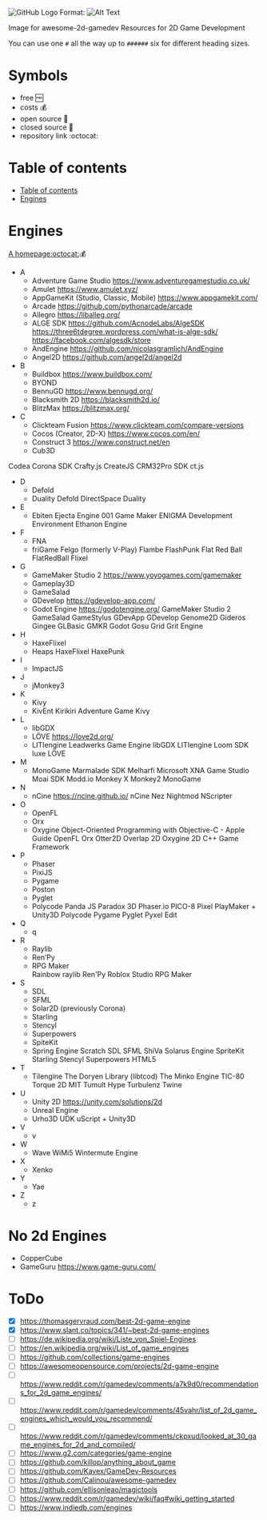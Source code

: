 ![GitHub Logo](/images/logo.png)
Format: ![Alt Text](url)

Image for awesome-2d-gamedev
Resources for 2D Game Development

You can use one `#` all the way up to `######` six for different heading sizes.

# Symbols
* free :free:
* costs :moneybag:
* open source :open_book:
* closed source :closed_book:
* repository link :octocat:


Table of contents
=================
 * [Table of contents](#table-of-contents)
 * [Engines](#engines)

# Engines
[A homepage](http://github.com)[:octocat:](http://github.com):moneybag:

* A
  * Adventure Game Studio https://www.adventuregamestudio.co.uk/
  * Amulet https://www.amulet.xyz/
  * AppGameKit (Studio, Classic, Mobile) https://www.appgamekit.com/
  * Arcade https://github.com/pythonarcade/arcade
  * Allegro https://liballeg.org/
  * ALGE SDK https://github.com/AcnodeLabs/AlgeSDK https://three6tdegree.wordpress.com/what-is-alge-sdk/ https://facebook.com/algesdk/store
  * AndEngine https://github.com/nicolasgramlich/AndEngine
  * Angel2D https://github.com/angel2d/angel2d
* B
  * Buildbox https://www.buildbox.com/
  * BYOND
  * BennuGD https://www.bennugd.org/
  * Blacksmith 2D https://blacksmith2d.io/
  * BlitzMax https://blitzmax.org/
* C
  * Clickteam Fusion https://www.clickteam.com/compare-versions
  * Cocos (Creator, 2D-X) https://www.cocos.com/en/
  * Construct 3 https://www.construct.net/en
  * Cub3D

Codea
Corona SDK
Crafty.js
CreateJS
CRM32Pro SDK
ct.js
* D
  * Defold
  * Duality
Defold
DirectSpace
Duality
* E
  * Ebiten
Ejecta
Engine 001 Game Maker
ENIGMA Development Environment
Ethanon Engine
* F
  * FNA 
  * friGame
Felgo (formerly V-Play)
Flambe
FlashPunk
Flat Red Ball
FlatRedBall
Flixel
* G
  * GameMaker Studio 2 https://www.yoyogames.com/gamemaker
  * Gameplay3D
  * GameSalad
  * GDevelop https://gdevelop-app.com/
  * Godot Engine https://godotengine.org/
GameMaker Studio 2
GameSalad
GameStylus
GDevApp
GDevelop
Genome2D
Gideros
Gingee
GLBasic
GMKR
Godot
Gosu
Grid
Grit Engine
* H
  * HaxeFlixel
  * Heaps
HaxeFlixel
HaxePunk
* I
  * ImpactJS
* J
  * jMonkey3
* K
  * Kivy
  * KivEnt
Kirikiri Adventure Game
Kivy
* L
  * libGDX
  * LÖVE https://love2d.org/
  * LITIengine
Leadwerks Game Engine
libGDX
LITIengine
Loom SDK
luxe
LÖVE
* M
  * MonoGame
Marmalade SDK
Melharfi
Microsoft XNA Game Studio
Moai SDK
Modd.io
Monkey X
Monkey2
MonoGame
* N
  * nCine https://ncine.github.io/
nCine
Nez
Nightmod
NScripter
* O
  * OpenFL
  * Orx
  * Oxygine
Object-Oriented Programming with Objective-C - Apple Guide
OpenFL
Orx
Otter2D
Overlap 2D
Oxygine 2D C++ Game Framework
* P
  * Phaser
  * PixiJS
  * Pygame
  * Poston
  * Pyglet
  * Polycode
Panda JS
Paradox 3D
Phaser.io
PICO-8
Pixel
PlayMaker + Unity3D
Polycode
Pygame
Pyglet
Pyxel Edit
* Q
  * q
* R
  * Raylib
  * Ren’Py
  * RPG Maker  
Rainbow
raylib
Ren'Py
Roblox Studio
RPG Maker
* S
  * SDL
  * SFML
  * Solar2D (previously Corona)
  * Starling
  * Stencyl
  * Superpowers
  * SpiteKit
  * Spring Engine
Scratch
SDL
SFML
ShiVa
Solarus Engine
SpriteKit
Starling
Stencyl
Superpowers HTML5
* T
  * Tilengine
The Doryen Library (libtcod)
The Minko Engine
TIC-80
Torque 2D MIT
Tumult Hype
Turbulenz
Twine
* U
  * Unity 2D https://unity.com/solutions/2d
  * Unreal Engine
  * Urho3D
UDK
uScript + Unity3D
* V
  * v
* W
  * Wave
WiMi5
Wintermute Engine
* X
  * Xenko
* Y
  * Yae
* Z
  * z


# No 2d Engines
* CopperCube
* GameGuru https://www.game-guru.com/



# ToDo
- [x] https://thomasgervraud.com/best-2d-game-engine
- [x] https://www.slant.co/topics/341/~best-2d-game-engines
- [ ] https://de.wikipedia.org/wiki/Liste_von_Spiel-Engines
- [ ] https://en.wikipedia.org/wiki/List_of_game_engines
- [ ] https://github.com/collections/game-engines
- [ ] https://awesomeopensource.com/projects/2d-game-engine
- [ ] https://www.reddit.com/r/gamedev/comments/a7k9d0/recommendations_for_2d_game_engines/
- [ ] https://www.reddit.com/r/gamedev/comments/45vahr/list_of_2d_game_engines_which_would_you_recommend/
- [ ] https://www.reddit.com/r/gamedev/comments/ckpxud/looked_at_30_game_engines_for_2d_and_compiled/
- [ ] https://www.g2.com/categories/game-engine
- [ ] https://github.com/killop/anything_about_game
- [ ] https://github.com/Kavex/GameDev-Resources
- [ ] https://github.com/Calinou/awesome-gamedev
- [ ] https://github.com/ellisonleao/magictools
- [ ] https://www.reddit.com/r/gamedev/wiki/faq#wiki_getting_started
- [ ] https://www.indiedb.com/engines
